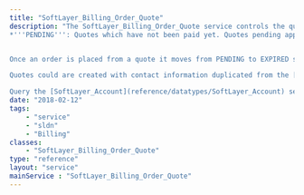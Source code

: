 ```yaml
---
title: "SoftLayer_Billing_Order_Quote"
description: "The SoftLayer_Billing_Order_Quote service controls the quoted orders that are created whenever a SoftLayer customer's places a purchase. Quotes exist in several states. The ones of concern are: 
*'''PENDING''': Quotes which have not been paid yet. Quotes pending approval from a Softlayer customer.


Once an order is placed from a quote it moves from PENDING to EXPIRED state 2 days after its creation and it is removed from the system after 5 days unless otherwise the SoftLayer customer saved the quote. 

Quotes could are created with contact information duplicated from the [SoftLayer_Account](reference/datatypes/SoftLayer_Account) or by manual entry. We do this in order to maintain a history of an account's contact information as quotes are generated. 

Query the [SoftLayer_Account](reference/datatypes/SoftLayer_Account) service to get a list of quotes for your account. "
date: "2018-02-12"
tags:
    - "service"
    - "sldn"
    - "Billing"
classes:
    - "SoftLayer_Billing_Order_Quote"
type: "reference"
layout: "service"
mainService : "SoftLayer_Billing_Order_Quote"
---
```

